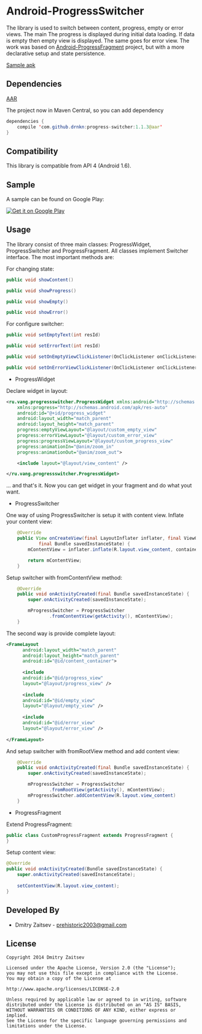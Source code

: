 Android-ProgressSwitcher
========================

The library is used to switch between content, progress, empty or error views. The main The progress is displayed during initial data loading. If data is empty then empty view is displayed. The same goes for error view. The work was based on [Android-ProgressFragment](https://github.com/johnkil/Android-ProgressFragment) project, but with a more declarative setup and state persistence.

[Sample apk](https://github.com/Drnkn/Android-ProgressSwitcher/blob/master/ProgressSwitcher-Sample.apk)

Dependencies
-------------

[AAR](https://github.com/Drnkn/Android-ProgressSwitcher/blob/master/ProgressSwitcher.aar)

The project now in Maven Central, so you can add dependency
``` java
dependencies {
    compile 'com.github.drnkn:progress-switcher:1.1.3@aar'
}
``` 

Compatibility
-------------

This library is compatible from API 4 (Android 1.6).

Sample
------

A sample can be found on Google Play:

<a href="https://play.google.com/store/apps/details?id=ru.vang.progressswitcher.sample">
  <img alt="Get it on Google Play"
       src="http://www.android.com/images/brand/get_it_on_play_logo_small.png" />
</a>

Usage
-----

The library consist of three main classes: ProgressWidget, ProgressSwitcher and ProgressFragment. All classes implement Switcher interface. The most important methods are:

For changing state:

```java
public void showContent()
```
```java
public void showProgress()
```
```java
public void showEmpty()
```
```java
public void showError()
```

For configure switcher:

```java
public void setEmptyText(int resId)
```
```java
public void setErrorText(int resId)
```
```java
public void setOnEmptyViewClickListener(OnClickListener onClickListener, int viewId)
```
```java
public void setOnErrorViewClickListener(OnClickListener onClickListener, int viewId)
```

* ProgressWidget

Declare widget in layout:
``` xml
<ru.vang.progressswitcher.ProgressWidget xmlns:android="http://schemas.android.com/apk/res/android"
    xmlns:progress="http://schemas.android.com/apk/res-auto"
    android:id="@+id/progress_widget"
    android:layout_width="match_parent"
    android:layout_height="match_parent"
    progress:emptyViewLayout="@layout/custom_empty_view"
    progress:errorViewLayout="@layout/custom_error_view"
    progress:progressViewLayout="@layout/custom_progress_view"
    progress:animationIn="@anim/zoom_in"
    progress:animationOut="@anim/zoom_out">

    <include layout="@layout/view_content" />

</ru.vang.progressswitcher.ProgressWidget>
``` 

... and that's it. Now you can get widget in your fragment and do what yout want.

* ProgressSwitcher

One way of using ProgressSwitcher is setup it with content view.
Inflate your content view:

``` java
    @Override
    public View onCreateView(final LayoutInflater inflater, final ViewGroup container,
            final Bundle savedInstanceState) {
        mContentView = inflater.inflate(R.layout.view_content, container, false);

        return mContentView;
    }
``` 

Setup switcher with fromContentView method:

``` java
    @Override
    public void onActivityCreated(final Bundle savedInstanceState) {
        super.onActivityCreated(savedInstanceState);

        mProgressSwitcher = ProgressSwitcher
                .fromContentView(getActivity(), mContentView);
    }
``` 

The second way is provide complete layout:

``` xml
<FrameLayout
      android:layout_width="match_parent"
	  android:layout_height="match_parent"
      android:id="@id/content_container">
     
      <include
      android:id="@id/progress_view"
      layout="@layout/progress_view" />
     
      <include
      android:id="@id/empty_view"
      layout="@layout/empty_view" />
     
      <include
      android:id="@id/error_view"
      layout="@layout/error_view" />
     
</FrameLayout>
``` 

And setup switcher with fromRootView method and add content view:

``` java
    @Override
    public void onActivityCreated(final Bundle savedInstanceState) {
        super.onActivityCreated(savedInstanceState);

        mProgressSwitcher = ProgressSwitcher
                .fromRootView(getActivity(), mContentView);
        mProgressSwitcher.addContentView(R.layout.view_content)
    }
``` 

* ProgressFragment

Extend ProgressFragment:

``` java
public class CustomProgressFragment extends ProgressFragment {
}
``` 

Setup content view:

``` java
@Override
public void onActivityCreated(Bundle savedInstanceState) {
    super.onActivityCreated(savedInstanceState);
 
    setContentView(R.layout.view_content);
}
``` 

Developed By
------------
* Dmitry Zaitsev - <prehistoric2003@gmail.com>


License
-------

    Copyright 2014 Dmitry Zaitsev
    
    Licensed under the Apache License, Version 2.0 (the "License");
    you may not use this file except in compliance with the License.
    You may obtain a copy of the License at
    
    http://www.apache.org/licenses/LICENSE-2.0
    
    Unless required by applicable law or agreed to in writing, software
    distributed under the License is distributed on an "AS IS" BASIS,
    WITHOUT WARRANTIES OR CONDITIONS OF ANY KIND, either express or implied.
    See the License for the specific language governing permissions and
    limitations under the License.
